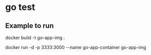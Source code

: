 # go test

## Example to run

docker build -t go-app-img .

docker run -d -p 3333:3000 --name go-app-container go-app-img
